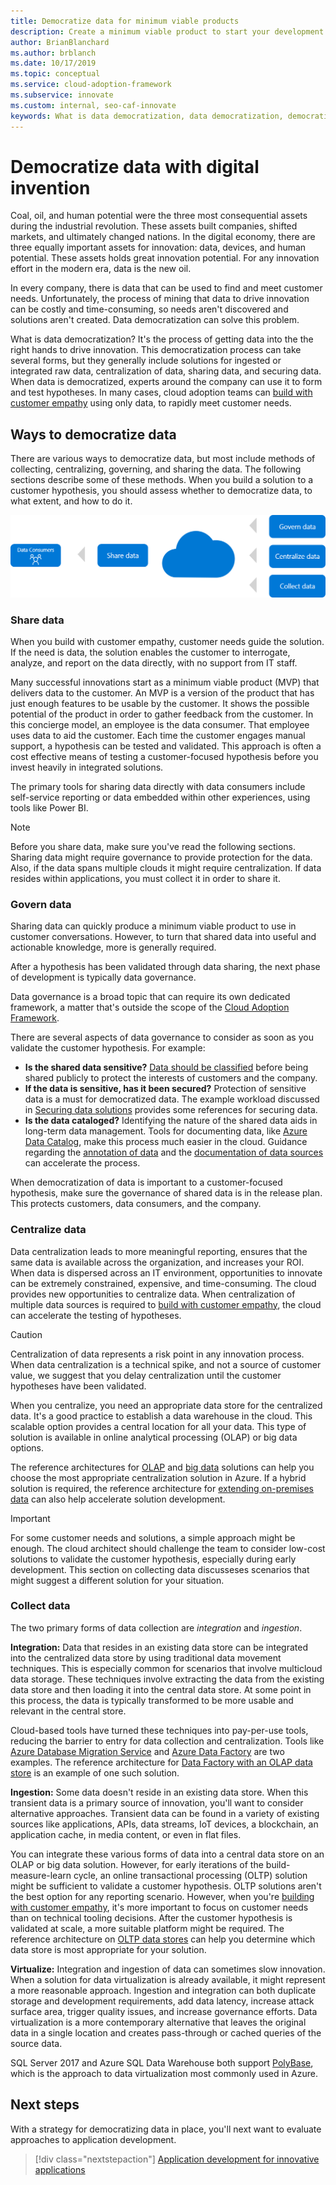 ```yaml
---
title: Democratize data for minimum viable products
description: Create a minimum viable product to start your development. Learn about data democratization, the process of getting data to test hypotheses and drive innovation.
author: BrianBlanchard
ms.author: brblanch
ms.date: 10/17/2019
ms.topic: conceptual
ms.service: cloud-adoption-framework
ms.subservice: innovate
ms.custom: internal, seo-caf-innovate
keywords: What is data democratization, data democratization, democratize data, minimum viable product, data centralization
---
```


# Democratize data with digital invention

Coal, oil, and human potential were the three most consequential assets during the industrial revolution. These assets built companies, shifted markets, and ultimately changed nations. In the digital economy, there are three equally important assets for innovation: data, devices, and human potential. These assets holds great innovation potential. For any innovation effort in the modern era, data is the new oil.

In every company, there is data that can be used to find and meet customer needs. Unfortunately, the process of mining that data to drive innovation can be costly and time-consuming, so needs aren't discovered and solutions aren't created. Data democratization can solve this problem.

What is data democratization? It's the process of getting data into the the right hands to drive innovation. This democratization process can take several forms, but they generally include solutions for ingested or integrated raw data, centralization of data, sharing data, and securing data. When data is democratized, experts around the company can use it to form and test hypotheses. In many cases, cloud adoption teams can [build with customer empathy](./build.md) using only data, to rapidly meet customer needs.

## Ways to democratize data

There are various ways to democratize data, but most include methods of collecting, centralizing, governing, and sharing the data. The following sections describe some of these methods. When you build a solution to a customer hypothesis, you should assess whether to democratize data, to what extent, and how to do it.

![Process for democratizing data, shows these processes: govern, centralize, collect, and share data.](../../_images/innovate/democratize-data.png)

### Share data

When you build with customer empathy, customer needs guide the solution. If the need is data, the solution enables the customer to interrogate, analyze, and report on the data directly, with no support from IT staff.

Many successful innovations start as a minimum viable product (MVP) that delivers data to the customer. An MVP is a version of the product that has just enough features to be usable by the customer. It shows the possible potential of the product in order to gather feedback from the customer. In this concierge model, an employee is the data consumer. That employee uses data to aid the customer. Each time the customer engages manual support, a hypothesis can be tested and validated. This approach is often a cost effective means of testing a customer-focused hypothesis before you invest heavily in integrated solutions.

The primary tools for sharing data directly with data consumers include self-service reporting or data embedded within other experiences, using tools like Power BI.

> [!NOTE]
> Before you share data, make sure you've read the following sections. Sharing data might require governance to provide protection for the data. Also, if the data spans multiple clouds it might require centralization. If data resides within applications, you must collect it in order to share it.

### Govern data

Sharing data can quickly produce a minimum viable product to use in customer conversations. However, to turn that shared data into useful and actionable knowledge, more is generally required.

After a hypothesis has been validated through data sharing, the next phase of development is typically data governance.

Data governance is a broad topic that can require its own dedicated framework, a matter that's outside the scope of the [Cloud Adoption Framework](../../index.yml).

There are several aspects of data governance to consider as soon as you validate the customer hypothesis. For example:

- **Is the shared data sensitive?** [Data should be classified](../../govern/policy-compliance/data-classification.md) before being shared publicly to protect the interests of customers and the company.
- **If the data is sensitive, has it been secured?** Protection of sensitive data is a must for democratized data. The example workload discussed in [Securing data solutions](/azure/architecture/data-guide/scenarios/securing-data-solutions) provides some references for securing data.
- **Is the data cataloged?** Identifying the nature of the shared data aids in long-term data management. Tools for documenting data, like [Azure Data Catalog](https://azure.microsoft.com/services/data-catalog/), make this process much easier in the cloud. Guidance regarding the [annotation of data](/azure/data-catalog/data-catalog-how-to-annotate) and the [documentation of data sources](/azure/data-catalog/data-catalog-how-to-documentation) can accelerate the process.

When democratization of data is important to a customer-focused hypothesis, make sure the governance of shared data is in the release plan. This protects customers, data consumers, and the company.

### Centralize data

Data centralization leads to more meaningful reporting, ensures that the same data is available across the organization, and increases your ROI. When data is dispersed across an IT environment, opportunities to innovate can be extremely constrained, expensive, and time-consuming. The cloud provides new opportunities to centralize data. When centralization of multiple data sources is required to [build with customer empathy](./build.md), the cloud can accelerate the testing of hypotheses.

> [!CAUTION]
> Centralization of data represents a risk point in any innovation process. When data centralization is a technical spike, and not a source of customer value, we suggest that you delay centralization until the customer hypotheses have been validated.

When you centralize, you need an appropriate data store for the centralized data. It's a good practice to establish a data warehouse in the cloud. This scalable option provides a central location for all your data. This type of solution is available in online analytical processing (OLAP) or big data options.

The reference architectures for [OLAP](/azure/architecture/data-guide/relational-data/online-analytical-processing) and [big data](/azure/architecture/data-guide/big-data/) solutions can help you choose the most appropriate centralization solution in Azure. If a hybrid solution is required, the reference architecture for [extending on-premises data](/azure/architecture/data-guide/scenarios/hybrid-on-premises-and-cloud) can also help accelerate solution development.

> [!IMPORTANT]
> For some customer needs and solutions, a simple approach might be enough. The cloud architect should challenge the team to consider low-cost solutions to validate the customer hypothesis, especially during early development. This section on collecting data discusseses scenarios that might suggest a different solution for your situation.

### Collect data

The two primary forms of data collection are *integration* and *ingestion*.

**Integration:** Data that resides in an existing data store can be integrated into the centralized data store by using traditional data movement techniques. This is especially common for scenarios that involve multicloud data storage. These techniques involve extracting the data from the existing data store and then loading it into the central data store. At some point in this process, the data is typically transformed to be more usable and relevant in the central store.

Cloud-based tools have turned these techniques into pay-per-use tools, reducing the barrier to entry for data collection and centralization. Tools like [Azure Database Migration Service](https://azure.microsoft.com/services/database-migration/) and [Azure Data Factory](https://azure.microsoft.com/services/data-factory/) are two examples. The reference architecture for [Data Factory with an OLAP data store](/azure/architecture/data-guide/relational-data/etl) is an example of one such solution.

**Ingestion:** Some data doesn't reside in an existing data store. When this transient data is a primary source of innovation, you'll want to consider alternative approaches. Transient data can be found in a variety of existing sources like applications, APIs, data streams, IoT devices, a blockchain, an application cache, in media content, or even in flat files.

You can integrate these various forms of data into a central data store on an OLAP or big data solution. However, for early iterations of the build-measure-learn cycle, an online transactional processing (OLTP) solution might be sufficient to validate a customer hypothesis. OLTP solutions aren't the best option for any reporting scenario. However, when you're [building with customer empathy](./build.md), it's more important to focus on customer needs than on technical tooling decisions. After the customer hypothesis is validated at scale, a more suitable platform might be required. The reference architecture on [OLTP data stores](/azure/architecture/data-guide/relational-data/online-transaction-processing) can help you determine which data store is most appropriate for your solution.

**Virtualize:** Integration and ingestion of data can sometimes slow innovation. When a solution for data virtualization is already available, it might represent a more reasonable approach. Ingestion and integration can both duplicate storage and development requirements, add data latency, increase attack surface area, trigger quality issues, and increase governance efforts. Data virtualization is a more contemporary alternative that leaves the original data in a single location and creates pass-through or cached queries of the source data.

SQL Server 2017 and Azure SQL Data Warehouse both support [PolyBase](/sql/relational-databases/polybase/polybase-guide), which is the approach to data virtualization most commonly used in Azure.

## Next steps

With a strategy for democratizing data in place, you'll next want to evaluate approaches to application development.

> [!div class="nextstepaction"]
> [Application development for innovative applications](./apps.md)
